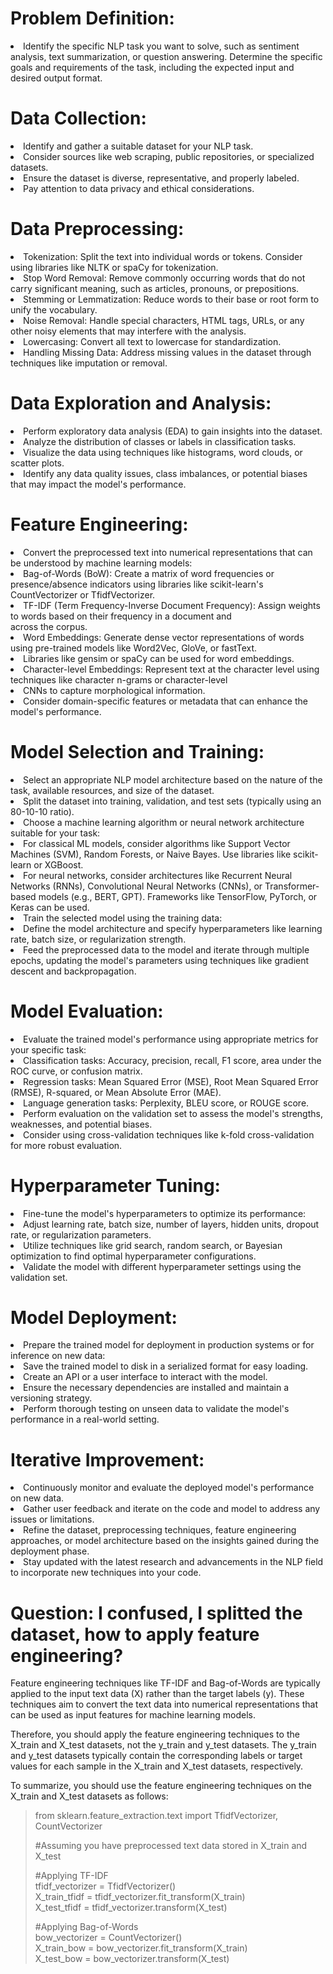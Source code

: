 <h1>Problem Definition:</h1>

<li>Identify the specific NLP task you want to solve, such as sentiment analysis, text summarization, or question answering.
Determine the specific goals and requirements of the task, including the expected input and desired output format.</li>

<h1>Data Collection:</h1>

<li>Identify and gather a suitable dataset for your NLP task.</li>
<li>Consider sources like web scraping, public repositories, or specialized datasets.</li>
<li>Ensure the dataset is diverse, representative, and properly labeled.</li>
<li>Pay attention to data privacy and ethical considerations.</li>

<h1>Data Preprocessing:</h1>

<li>Tokenization: Split the text into individual words or tokens. Consider using libraries like NLTK or spaCy for tokenization.</li>
<li>Stop Word Removal: Remove commonly occurring words that do not carry significant meaning, such as articles, pronouns, or prepositions.</li>
<li>Stemming or Lemmatization: Reduce words to their base or root form to unify the vocabulary.</li>
<li>Noise Removal: Handle special characters, HTML tags, URLs, or any other noisy elements that may interfere with the analysis.</li>
<li>Lowercasing: Convert all text to lowercase for standardization.</li>
<li>Handling Missing Data: Address missing values in the dataset through techniques like imputation or removal.</li>

<h1>Data Exploration and Analysis:</h1>

<li>Perform exploratory data analysis (EDA) to gain insights into the dataset.</li>
<li>Analyze the distribution of classes or labels in classification tasks.</li>
<li>Visualize the data using techniques like histograms, word clouds, or scatter plots.</li>
<li>Identify any data quality issues, class imbalances, or potential biases that may impact the model's performance.</li>

  
<h1>Feature Engineering:</h1>

<li>Convert the preprocessed text into numerical representations that can be understood by machine learning models:</li>
<li>Bag-of-Words (BoW): Create a matrix of word frequencies or presence/absence indicators using libraries like scikit-learn's </li>CountVectorizer or TfidfVectorizer.
<li>TF-IDF (Term Frequency-Inverse Document Frequency): Assign weights to words based on their frequency in a document and</li> across the corpus.
<li>Word Embeddings: Generate dense vector representations of words using pre-trained models like Word2Vec, GloVe, or fastText. </li><li>Libraries like gensim or spaCy can be used for word embeddings.</li>
<li>Character-level Embeddings: Represent text at the character level using techniques like character n-grams or character-level</li> <li>CNNs to capture morphological information.</li>
<li>Consider domain-specific features or metadata that can enhance the model's performance.</li>


<h1>Model Selection and Training:</h1>

<li>Select an appropriate NLP model architecture based on the nature of the task, available resources, and size of the dataset.</li>
<li>Split the dataset into training, validation, and test sets (typically using an 80-10-10 ratio).</li>
<li>Choose a machine learning algorithm or neural network architecture suitable for your task:</li>
<li>For classical ML models, consider algorithms like Support Vector Machines (SVM), Random Forests, or Naive Bayes. Use libraries like scikit-learn or XGBoost.</li>
<li>For neural networks, consider architectures like Recurrent Neural Networks (RNNs), Convolutional Neural Networks (CNNs), or Transformer-based models (e.g., BERT, GPT). Frameworks like TensorFlow, PyTorch, or Keras can be used.</li>
<li>Train the selected model using the training data:</li>
<li>Define the model architecture and specify hyperparameters like learning rate, batch size, or regularization strength.</li>
<li>Feed the preprocessed data to the model and iterate through multiple epochs, updating the model's parameters using techniques like gradient descent and backpropagation.</li>

<h1>Model Evaluation:</h1>

<li>Evaluate the trained model's performance using appropriate metrics for your specific task:</li>
<li>Classification tasks: Accuracy, precision, recall, F1 score, area under the ROC curve, or confusion matrix.</li>
<li>Regression tasks: Mean Squared Error (MSE), Root Mean Squared Error (RMSE), R-squared, or Mean Absolute Error (MAE).</li>
<li>Language generation tasks: Perplexity, BLEU score, or ROUGE score.</li>
<li>Perform evaluation on the validation set to assess the model's strengths, weaknesses, and potential biases.</li>
<li>Consider using cross-validation techniques like k-fold cross-validation for more robust evaluation.</li>

<h1>Hyperparameter Tuning:</h1>

<li>Fine-tune the model's hyperparameters to optimize its performance:</li>
<li>Adjust learning rate, batch size, number of layers, hidden units, dropout rate, or regularization parameters.</li>
<li>Utilize techniques like grid search, random search, or Bayesian optimization to find optimal hyperparameter configurations.</li>
<li>Validate the model with different hyperparameter settings using the validation set.</li>

<h1>Model Deployment:</h1>

<li>Prepare the trained model for deployment in production systems or for inference on new data:</li>
<li>Save the trained model to disk in a serialized format for easy loading.</li>
<li>Create an API or a user interface to interact with the model.</li>
<li>Ensure the necessary dependencies are installed and maintain a versioning strategy.</li>
<li>Perform thorough testing on unseen data to validate the model's performance in a real-world setting.</li>

<h1>Iterative Improvement:</h1>

<li>Continuously monitor and evaluate the deployed model's performance on new data.</li>
<li>Gather user feedback and iterate on the code and model to address any issues or limitations.</li>
<li>Refine the dataset, preprocessing techniques, feature engineering approaches, or model architecture based on the insights gained during the deployment phase.</li>
<li>Stay updated with the latest research and advancements in the NLP field to incorporate new techniques into your code.</li>

<h1>Question: I confused, I splitted the dataset, how to apply feature engineering?</h1>
<p>Feature engineering techniques like TF-IDF and Bag-of-Words are typically applied to the input text data (X) rather than the target labels (y). These techniques aim to convert the text data into numerical representations that can be used as input features for machine learning models.

Therefore, you should apply the feature engineering techniques to the X_train and X_test datasets, not the y_train and y_test datasets. The y_train and y_test datasets typically contain the corresponding labels or target values for each sample in the X_train and X_test datasets, respectively.</p>
<p>To summarize, you should use the feature engineering techniques on the X_train and X_test datasets as follows:</p>

>from sklearn.feature_extraction.text import TfidfVectorizer, CountVectorizer
>
>#Assuming you have preprocessed text data stored in X_train and X_test
>
>#Applying TF-IDF <br>
>tfidf_vectorizer = TfidfVectorizer()<br>
>X_train_tfidf = tfidf_vectorizer.fit_transform(X_train)<br>
>X_test_tfidf = tfidf_vectorizer.transform(X_test)
>
>#Applying Bag-of-Words <br>
>bow_vectorizer = CountVectorizer()<br>
>X_train_bow = bow_vectorizer.fit_transform(X_train)<br>
>X_test_bow = bow_vectorizer.transform(X_test)
